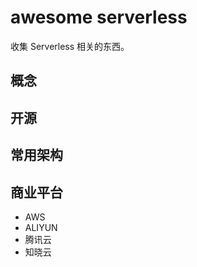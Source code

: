 # awesome serverless

收集 Serverless 相关的东西。


## 概念

## 开源


## 常用架构


## 商业平台

- AWS
- ALIYUN
- 腾讯云
- 知晓云
